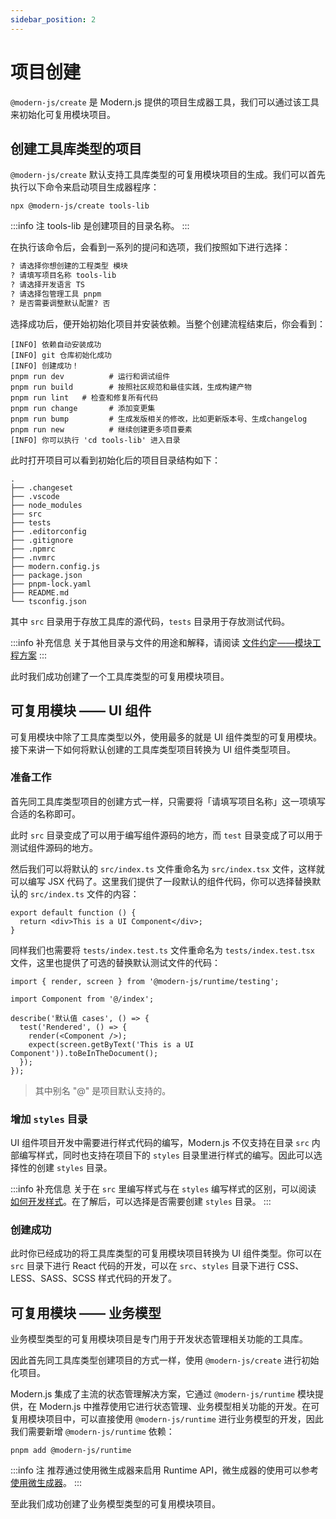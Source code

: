 ```yaml
---
sidebar_position: 2
---
```


# 项目创建

`@modern-js/create` 是 Modern.js 提供的项目生成器工具，我们可以通过该工具来初始化可复用模块项目。

## 创建工具库类型的项目

`@modern-js/create` 默认支持工具库类型的可复用模块项目的生成。我们可以首先执行以下命令来启动项目生成器程序：

```
npx @modern-js/create tools-lib
```

:::info 注
tools-lib 是创建项目的目录名称。
:::

在执行该命令后，会看到一系列的提问和选项，我们按照如下进行选择：

``` md
? 请选择你想创建的工程类型 模块
? 请填写项目名称 tools-lib
? 请选择开发语言 TS
? 请选择包管理工具 pnpm
? 是否需要调整默认配置? 否
```

选择成功后，便开始初始化项目并安装依赖。当整个创建流程结束后，你会看到：

```
[INFO] 依赖自动安装成功
[INFO] git 仓库初始化成功
[INFO] 创建成功！
pnpm run dev          # 运行和调试组件
pnpm run build        # 按照社区规范和最佳实践，生成构建产物
pnpm run lint   # 检查和修复所有代码
pnpm run change       # 添加变更集
pnpm run bump         # 生成发版相关的修改，比如更新版本号、生成changelog
pnpm run new          # 继续创建更多项目要素
[INFO] 你可以执行 'cd tools-lib' 进入目录
```

此时打开项目可以看到初始化后的项目目录结构如下：

```
.
├── .changeset
├── .vscode
├── node_modules
├── src
├── tests
├── .editorconfig
├── .gitignore
├── .npmrc
├── .nvmrc
├── modern.config.js
├── package.json
├── pnpm-lock.yaml
├── README.md
└── tsconfig.json
```

其中 `src` 目录用于存放工具库的源代码，`tests` 目录用于存放测试代码。

:::info 补充信息
关于其他目录与文件的用途和解释，请阅读 [文件约定——模块工程方案](/docs/apis/hooks/module/src/index)
:::

此时我们成功创建了一个工具库类型的可复用模块项目。

## 可复用模块 —— UI 组件

可复用模块中除了工具库类型以外，使用最多的就是 UI 组件类型的可复用模块。接下来讲一下如何将默认创建的工具库类型项目转换为 UI 组件类型项目。

### 准备工作

首先同工具库类型项目的创建方式一样，只需要将「请填写项目名称」这一项填写合适的名称即可。

此时 `src` 目录变成了可以用于编写组件源码的地方，而 `test` 目录变成了可以用于测试组件源码的地方。

然后我们可以将默认的 `src/index.ts` 文件重命名为 `src/index.tsx` 文件，这样就可以编写 JSX 代码了。这里我们提供了一段默认的组件代码，你可以选择替换默认的 `src/index.ts` 文件的内容：

``` tsx
export default function () {
  return <div>This is a UI Component</div>;
}
```

同样我们也需要将 `tests/index.test.ts` 文件重命名为 `tests/index.test.tsx` 文件，这里也提供了可选的替换默认测试文件的代码：

``` tsx
import { render, screen } from '@modern-js/runtime/testing';

import Component from '@/index';

describe('默认值 cases', () => {
  test('Rendered', () => {
    render(<Component />);
    expect(screen.getByText('This is a UI Component')).toBeInTheDocument();
  });
});
```

> 其中别名 "@" 是项目默认支持的。

### 增加 `styles` 目录

UI 组件项目开发中需要进行样式代码的编写，Modern.js 不仅支持在目录 `src` 内部编写样式，同时也支持在项目下的 `styles`
目录里进行样式的编写。因此可以选择性的创建 `styles` 目录。

:::info 补充信息
关于在 `src` 里编写样式与在 `styles` 编写样式的区别，可以阅读 [如何开发样式](/docs/guides/features/modules/code-style)。在了解后，可以选择是否需要创建 `styles` 目录。
:::

### 创建成功

此时你已经成功的将工具库类型的可复用模块项目转换为 UI 组件类型。你可以在 `src` 目录下进行 React 代码的开发，可以在 `src`、`styles` 目录下进行 CSS、LESS、SASS、SCSS 样式代码的开发了。

## 可复用模块 —— 业务模型

业务模型类型的可复用模块项目是专门用于开发状态管理相关功能的工具库。

因此首先同工具库类型创建项目的方式一样，使用 `@modern-js/create` 进行初始化项目。

Modern.js 集成了主流的状态管理解决方案，它通过 `@modern-js/runtime` 模块提供，在 Modern.js 中推荐使用它进行状态管理、业务模型相关功能的开发。在可复用模块项目中，可以直接使用 `@modern-js/runtime` 进行业务模型的开发，因此我们需要新增 `@modern-js/runtime` 依赖：

```
pnpm add @modern-js/runtime
```

:::info 注
推荐通过使用微生成器来启用 Runtime API，微生成器的使用可以参考 [使用微生成器](/docs/guides/features/modules/micro-generator)。
:::

至此我们成功创建了业务模型类型的可复用模块项目。
